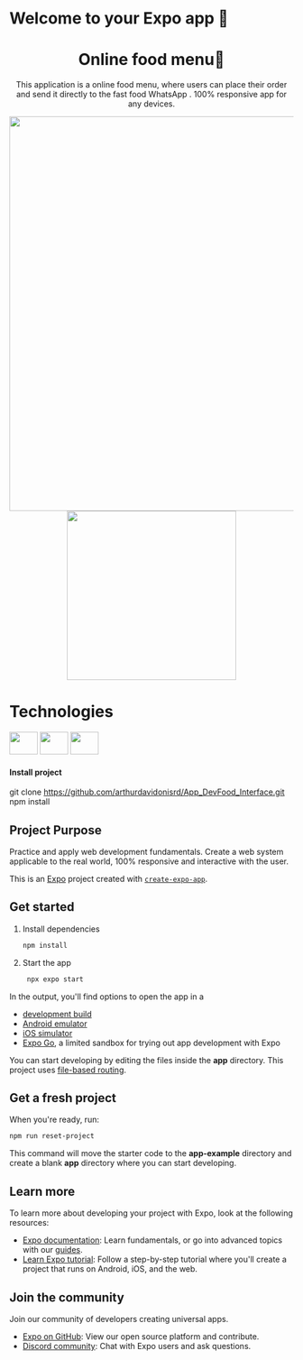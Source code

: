 # Welcome to your Expo app 👋

<h1 align="center">Online food menu🍔</h1>
<p align="center" font="bold">This application is a online food menu, where users can place their order and send it directly to the fast food WhatsApp
. 100% responsive app for any devices.
</p>

<p align="center" display="flex">
    <img src="./assets/desktop.png" width="700px">
    <img src="./assets/celular.png" width="300px">

</p>





# Technologies
<div dislplay="flex">
   
<img width="50px" height="40px" src="https://cdn.jsdelivr.net/gh/devicons/devicon@latest/icons/react/react-original.svg" />
<img width="50px" height="40px" src="https://cdn.jsdelivr.net/gh/devicons/devicon@latest/icons/typescript/typescript-original.svg" />
<img width="50px" height="40px" src="https://cdn.jsdelivr.net/gh/devicons/devicon@latest/icons/tailwindcss/tailwindcss-original.svg" />


<h4>Install project</h4>

git clone https://github.com/arthurdavidonisrd/App_DevFood_Interface.git
<br>
npm install


<h2>Project Purpose</h2>
<p>Practice and apply web development fundamentals. Create a web system applicable to the real world, 100% responsive and interactive with the user.</p>


This is an [Expo](https://expo.dev) project created with [`create-expo-app`](https://www.npmjs.com/package/create-expo-app).

## Get started

1. Install dependencies

   ```bash
   npm install
   ```

2. Start the app

   ```bash
    npx expo start
   ```

In the output, you'll find options to open the app in a

- [development build](https://docs.expo.dev/develop/development-builds/introduction/)
- [Android emulator](https://docs.expo.dev/workflow/android-studio-emulator/)
- [iOS simulator](https://docs.expo.dev/workflow/ios-simulator/)
- [Expo Go](https://expo.dev/go), a limited sandbox for trying out app development with Expo

You can start developing by editing the files inside the **app** directory. This project uses [file-based routing](https://docs.expo.dev/router/introduction).

## Get a fresh project

When you're ready, run:

```bash
npm run reset-project
```

This command will move the starter code to the **app-example** directory and create a blank **app** directory where you can start developing.

## Learn more

To learn more about developing your project with Expo, look at the following resources:

- [Expo documentation](https://docs.expo.dev/): Learn fundamentals, or go into advanced topics with our [guides](https://docs.expo.dev/guides).
- [Learn Expo tutorial](https://docs.expo.dev/tutorial/introduction/): Follow a step-by-step tutorial where you'll create a project that runs on Android, iOS, and the web.

## Join the community

Join our community of developers creating universal apps.

- [Expo on GitHub](https://github.com/expo/expo): View our open source platform and contribute.
- [Discord community](https://chat.expo.dev): Chat with Expo users and ask questions.

